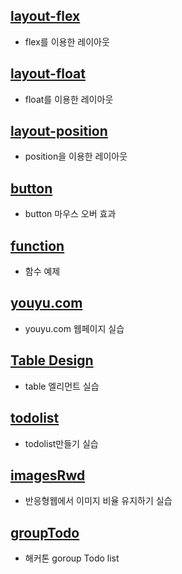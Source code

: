 ## [layout-flex](http://degose.github.com/layout-flex)
- flex를 이용한 레이아웃
## [layout-float](http://degose.github.com/layout-float)
- float를 이용한 레이아웃
## [layout-position](http://degose.github.com/layout-position)
- position을 이용한 레이아웃
## [button](http://degose.github.com/button)
- button 마우스 오버 효과
## [function](http://degose.github.com/function)
- 함수 예제
## [youyu.com](http://degose.github.com/youyu.com)
- youyu.com 웹페이지 실습
## [Table Design](http://degose.github.com/TableDesign)
- table 엘리먼트 실습
## [todolist](http://degose.github.com/todolist)
- todolist만들기 실습
## [imagesRwd](http://degose.github.com/imagesRwd)
- 반응형웹에서 이미지 비율 유지하기 실습
## [groupTodo](http://degose.github.com/groupTodo)
- 해커톤 goroup Todo list
